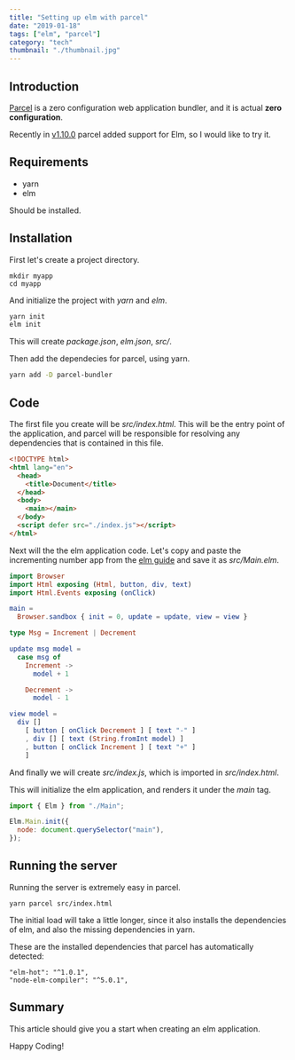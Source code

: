```yaml
---
title: "Setting up elm with parcel"
date: "2019-01-18"
tags: ["elm", "parcel"]
category: "tech"
thumbnail: "./thumbnail.jpg"
---
```


## Introduction

[Parcel](https://parceljs.org/) is a zero configuration web application bundler, and it is actual **zero configuration**.

Recently in [v1.10.0](https://github.com/parcel-bundler/parcel/blob/master/CHANGELOG.md#1100---2018-09-25) parcel added support for Elm, so I would like to try it.

## Requirements

- yarn
- elm

Should be installed.

## Installation

First let's create a project directory.

```
mkdir myapp
cd myapp
```

And initialize the project with _yarn_ and _elm_.

```bash
yarn init
elm init
```

This will create _package.json_, _elm.json_, _src/_.

Then add the dependecies for parcel, using yarn.

```bash
yarn add -D parcel-bundler
```

## Code

The first file you create will be _src/index.html_. This will be the entry point of the application, and parcel will be responsible for resolving any dependencies that is contained in this file.

```html
<!DOCTYPE html>
<html lang="en">
  <head>
    <title>Document</title>
  </head>
  <body>
    <main></main>
  </body>
  <script defer src="./index.js"></script>
</html>
```

Next will the the elm application code. Let's copy and paste the incrementing number app from the [elm guide](https://guide.elm-lang.org/) and save it as _src/Main.elm_.

```elm
import Browser
import Html exposing (Html, button, div, text)
import Html.Events exposing (onClick)

main =
  Browser.sandbox { init = 0, update = update, view = view }

type Msg = Increment | Decrement

update msg model =
  case msg of
    Increment ->
      model + 1

    Decrement ->
      model - 1

view model =
  div []
    [ button [ onClick Decrement ] [ text "-" ]
    , div [] [ text (String.fromInt model) ]
    , button [ onClick Increment ] [ text "+" ]
    ]
```

And finally we will create _src/index.js_, which is imported in _src/index.html_.

This will initialize the elm application, and renders it under the _main_ tag.

```javascript
import { Elm } from "./Main";

Elm.Main.init({
  node: document.querySelector("main"),
});
```

## Running the server

Running the server is extremely easy in parcel.

```
yarn parcel src/index.html
```

The initial load will take a little longer, since it also installs the dependencies of elm, and also the missing dependencies in yarn.

These are the installed dependencies that parcel has automatically detected:

```
"elm-hot": "^1.0.1",
"node-elm-compiler": "^5.0.1",
```

## Summary

This article should give you a start when creating an elm application.

Happy Coding!
